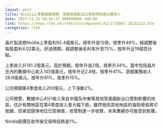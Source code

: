```yaml
---
layout: post
title: Nvidia上季業績勝預期　預警美國新出口管制將拖累在華收入
date: 2023-11-22 08:02:37.000000000 +08:00
link: https://news.rthk.hk/rthk/ch/component/k2/1728867-20231122.htm
categories: rthk
---
```


晶片製造商Nvidia上季盈利92.4億美元，按年升逾12倍，按季升49%，經調整後每股盈利4.02美元，好過預期，經調整後毛利率升至75%，按年升近19個百分點。

上季收入升181.2億美元，高於預期，按年升逾2倍，按季升34%。當中包括晶片在內的數據中心收入145億美元，按年升近2.8倍，按季升41%。遊戲業務收入28.6億美元，按年升81%，按季升15%。

公司預期第4季度收入200億元，上下淨動2%。

公司預警，數據中心4分1收入來自中國及中東等其他受美國新出口管制影響的地區，估計有關地區在第4季度收入會大幅下跌，雖然相信其他地區的強勁增長將可抵銷，但承認競爭地位已受損害，若管制進一步收緊，未來業績亦可能受到影響。

Nvidia股價在收市後交易時段跌逾1%。

